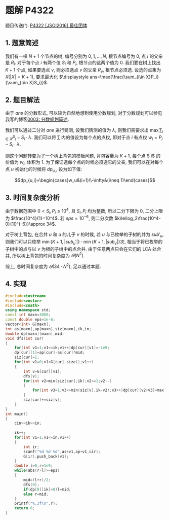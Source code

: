 # 题解 P4322

题目传送门: [P4322 [JSOI2016] 最佳团体](https://www.luogu.com.cn/problem/P4322)

## 1. 题意简述

我们有一棵 $N+1$ 个节点的树, 编号分别为 $0,1,...,N$, 根节点编号为 0, 点 $i$ 的父亲是 $R_i$. 对于每个点 $i$ 有两个值 $S_i$ 和 $P_i$, 根节点的这两个值为 0. 我们要在树上找出 $K+1$ 个点, 如果要选点 $v$, 则必须选点 $v$ 的父亲 $R_v$, 根节点必须选. 设选的点集为 $X$($|X|=K+1$), 要求最大化 $\displaystyle ans=\max{\frac{\sum_{i\in X}P_i}{\sum_{i\in X}S_i}}$.

## 2. 题目解法

由于 $ans$ 的分数形式, 可以较为自然地想到使用分数规划, 对于分数规划可以参见我写的博客[0003: 分数规划简述](https://www.luogu.com.cn/blog/fugi-tech/post-0003-fen-shuo-gui-hua-jian-shu).

我们可以通过二分对 $ans$ 进行猜测, 设我们猜测的值为 $\lambda$, 则我们需要求出 $\max{\sum_{i\in X}P_i-S_i\cdot\lambda}$. 我们可以将 $\sum$ 内的值设为每个点的点权, 即对于点 $i$ 有点权 $w_i=P_i-S_i\cdot\lambda$. 

则这个问题转变为了一个树上背包的模板问题, 背包容量为 $K+1$, 每个点 $ i$ 的价值为 $w_i$, 体积为 $1$. 为了保证选每个点的时候必须选它的父亲, 我们可以在对每个点 $u$ 初始化的时候将 $dp_{u,i}$ 设为如下值:

$$dp_{u,i}=\begin{cases}w_u&(i=1)\\-\infty&(i\neq 1)\end{cases}$$ 

## 3. 时间复杂度分析

由于数据范围中 $0<S_i,P_i\le10^4$, 且 $S_i,P_i$ 均为整数, 所以二分下限为 0, 二分上限为 $\frac{10^4}{1}=10^4$. 若 $eps=10^{-6}$, 则二分次数 $k\le\log_2\frac{10^4-0}{10^{-6}}\approx 34$.

对于树上背包, 在合并 $u$ 和 $u$ 的儿子 $v$ 的时候, 若 $u$ 与已枚举的子树的并为 $sub'_u$, 则我们可以只枚举 $\min\{K+1,|sub_u'|\}\cdot\min\{K+1,|sub_v|\}$次, 相当于将已枚举的子树中的点与以 $v$ 为根的子树中的点合并. 由于任意两点只会在它们的 LCA 处合并, 所以树上背包的时间复杂度为 $\varTheta(N^2)$.

综上, 总时间复杂度为 $\varTheta(34\cdot N^2)$, 足以通过本题.

## 4. 实现

```cpp
#include<iostream>
#include<vector>
#include<cmath>
using namespace std;
const int maxn=3000;
const double eps=1e-6;
vector<int> G[maxn];
int as[maxn],ap[maxn],siz[maxn],ik,in;
double dp[maxn][maxn],mid;
void dfs(int cur)
{
	for(int v1=1;v1<=ik;v1++)dp[cur][v1]=-1e9;
	dp[cur][1]=ap[cur]-as[cur]*mid;
	siz[cur]=1;
	for(int v1=0;v1<G[cur].size();v1++)
	{
		int v=G[cur][v1];
		dfs(v);
		for(int v2=min(siz[cur],ik);v2>=1;v2--)
		{
			for(int v3=1;v3<=min(siz[v],ik-v2);v3++)dp[cur][v2+v3]=max(dp[cur][v2+v3],dp[cur][v2]+dp[v][v3]);
		}
		siz[cur]+=siz[v];
	}
}
int main()
{
	cin>>ik>>in;
	
	ik++;
	for(int v1=1;v1<=in;v1++)
	{
		int ir;
		scanf("%d %d %d",as+v1,ap+v1,&ir);
		G[ir].push_back(v1);
	}
	double l=0,r=1e9;
	while(abs(r-l)>=eps)
	{
		mid=(l+r)/2;
		dfs(0);
		if(dp[0][ik]>0)l=mid;
		else r=mid;
	}
	printf("%.3f\n",r);
	return 0;
}
```

